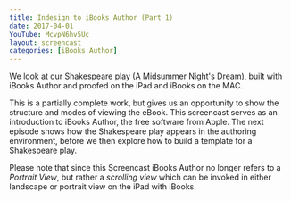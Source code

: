 ```yaml
---
title: Indesign to iBooks Author (Part 1)
date: 2017-04-01
YouTube: McvpN6hv5Uc
layout: screencast
categories: [iBooks Author]
---
```

We look at our Shakespeare play (A Midsummer Night's Dream), built with iBooks Author and proofed on the iPad and iBooks on the MAC.

This is a partially complete work, but gives us an opportunity to show the structure and modes of viewing the eBook. This screencast serves as an introduction to iBooks Author, the free software from Apple. The next episode shows how the Shakespeare play appears in the authoring environment, before we then explore how to build a template for a Shakespeare play.

Please note that since this Screencast iBooks Author no longer refers to a _Portrait View_, but rather a _scrolling view_ which can be invoked in either landscape or portrait view on the iPad with iBooks.
